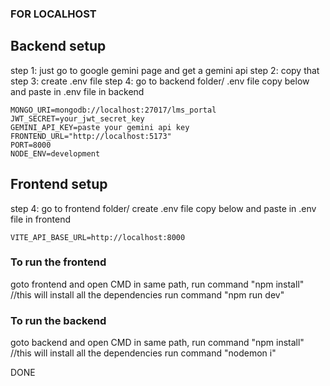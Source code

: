 ### FOR LOCALHOST 
## Backend setup
step 1: just go to google gemini page and get a gemini api
step 2: copy that 
step 3: create .env file
step 4: go to backend folder/ .env file
copy below and paste in .env file in backend
```
MONGO_URI=mongodb://localhost:27017/lms_portal
JWT_SECRET=your_jwt_secret_key
GEMINI_API_KEY=paste your gemini api key
FRONTEND_URL="http://localhost:5173"
PORT=8000
NODE_ENV=development
```
## Frontend setup
step 4: go to frontend folder/ create .env file
copy below and paste in .env file in frontend
```
VITE_API_BASE_URL=http://localhost:8000
```

### To run the frontend
goto frontend and open CMD in same path,
run command "npm install" //this will install all the dependencies
run command "npm run dev"

### To run the backend  
goto backend and open CMD in same path,
run command "npm install" //this will install all the dependencies
run command "nodemon i"

DONE
